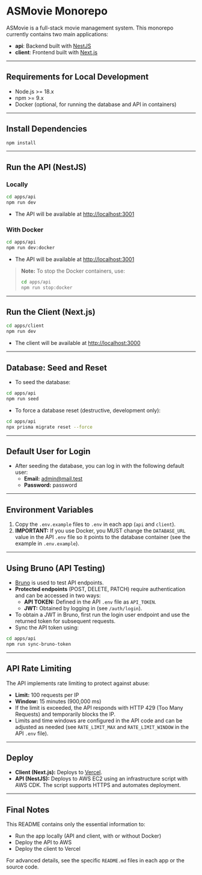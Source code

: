 # ASMovie Monorepo

ASMovie is a full-stack movie management system. This monorepo currently contains two main applications:

- **api**: Backend built with [NestJS](https://nestjs.com/)
- **client**: Frontend built with [Next.js](https://nextjs.org/)

---

## Requirements for Local Development

- Node.js >= 18.x
- npm >= 9.x
- Docker (optional, for running the database and API in containers)

---

## Install Dependencies

```bash
npm install
```

---

## Run the API (NestJS)

### Locally

```bash
cd apps/api
npm run dev
```
- The API will be available at [http://localhost:3001](http://localhost:3001)

### With Docker

```bash
cd apps/api
npm run dev:docker
```
- The API will be available at [http://localhost:3001](http://localhost:3001)

> **Note:** To stop the Docker containers, use:
>
> ```bash
> cd apps/api
> npm run stop:docker
> ```

---

## Run the Client (Next.js)

```bash
cd apps/client
npm run dev
```
- The client will be available at [http://localhost:3000](http://localhost:3000)

---

## Database: Seed and Reset

- To seed the database:

```bash
cd apps/api
npm run seed
```

- To force a database reset (destructive, development only):

```bash
cd apps/api
npx prisma migrate reset --force
```

---

## Default User for Login

- After seeding the database, you can log in with the following default user:
  - **Email:** admin@mail.test
  - **Password:** password

---

## Environment Variables

1. Copy the `.env.example` files to `.env` in each app (`api` and `client`).
2. **IMPORTANT:** If you use Docker, you MUST change the `DATABASE_URL` value in the API `.env` file so it points to the database container (see the example in `.env.example`).

---

## Using Bruno (API Testing)

- [Bruno](https://www.usebruno.com/) is used to test API endpoints.
- **Protected endpoints** (POST, DELETE, PATCH) require authentication and can be accessed in two ways:
  - **API TOKEN:** Defined in the API `.env` file as `API_TOKEN`.
  - **JWT:** Obtained by logging in (see `/auth/login`).
- To obtain a JWT in Bruno, first run the login user endpoint and use the returned token for subsequent requests.
- Sync the API token using:

```bash
cd apps/api
npm run sync-bruno-token
```

---

## API Rate Limiting

The API implements rate limiting to protect against abuse:
- **Limit:** 100 requests per IP
- **Window:** 15 minutes (900,000 ms)
- If the limit is exceeded, the API responds with HTTP 429 (Too Many Requests) and temporarily blocks the IP.
- Limits and time windows are configured in the API code and can be adjusted as needed (see `RATE_LIMIT_MAX` and `RATE_LIMIT_WINDOW` in the API `.env` file).

---

## Deploy

- **Client (Next.js):** Deploys to [Vercel](https://vercel.com/).
- **API (NestJS):** Deploys to AWS EC2 using an infrastructure script with AWS CDK. The script supports HTTPS and automates deployment.

---

## Final Notes

This README contains only the essential information to:
- Run the app locally (API and client, with or without Docker)
- Deploy the API to AWS
- Deploy the client to Vercel

For advanced details, see the specific `README.md` files in each app or the source code.
